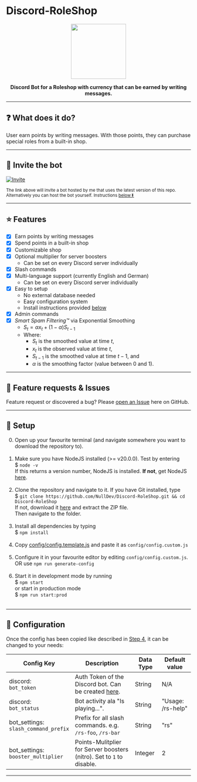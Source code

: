 # Discord-RoleShop

<p align="center"><img height="150" width="auto" src="https://cdn.discordapp.com/avatars/1102551839674740737/3354a0eebe93a021d96e53c271b0316e.webp?size=128" /></p>
<p align="center"><b>Discord Bot for a Roleshop with currency that can be earned by writing messages.</b></p>
<hr>

## :question: What does it do?

User earn points by writing messages. With those points, they can purchase special roles from a built-in shop.

<hr>

## :satellite: Invite the bot

[![Invite](https://img.shields.io/badge/Invite-37a779?style=for-the-badge)](https://discordapp.com/oauth2/authorize?client_id=1102551839674740737&scope=bot&permissions=1099780064256)

<sub>The link above will invite a bot hosted by me that uses the latest version of this repo. <br>
Alternatively you can host the bot yourself. Instructions [below ⏬](#wrench-setup) </sub>

<hr>

## :star: Features

- [x] Earn points by writing messages
- [x] Spend points in a built-in shop
- [x] Customizable shop
- [x] Optional multiplier for server boosters
    - Can be set on every Discord server individually
- [x] Slash commands
- [x] Multi-language support (currently English and German)
    - Can be set on every Discord server individually
- [x] Easy to setup
    - No external database needed
    - Easy configuration system
    - Install instructions provided [below](#wrench-setup)
- [x] Admin commands
- [x] _Smart Spam Filtering™_ via Exponential Smoothing
    - $S_t = \alpha x_t + (1 - \alpha) S_{t-1}$
    - Where:
        - $S_t$ is the smoothed value at time $t$,
        - $x_t$ is the observed value at time $t$,
        - $S_{t-1}$ is the smoothed value at time $t-1$, and
        - $\alpha$ is the smoothing factor (value between 0 and 1).

<hr>

## :diamond_shape_with_a_dot_inside: Feature requests & Issues

Feature request or discovered a bug? Please [open an Issue](https://github.com/NullDev/Discord-RoleShop/issues/new/choose) here on GitHub.

<hr>

## :wrench: Setup

0. Open up your favourite terminal (and navigate somewhere you want to download the repository to). <br><br>
1. Make sure you have NodeJS installed (>= v20.0.0). Test by entering <br>
$ `node -v` <br>
If this returns a version number, NodeJS is installed. **If not**, get NodeJS <a href="https://nodejs.org/en/download/package-manager/">here</a>. <br><br>
2. Clone the repository and navigate to it. If you have Git installed, type <br>
$ `git clone https://github.com/NullDev/Discord-RoleShop.git && cd Discord-RoleShop` <br>
If not, download it <a href="https://github.com/NullDev/Discord-RoleShop/archive/master.zip">here</a> and extract the ZIP file.<br>
Then navigate to the folder.<br><br>
3. Install all dependencies by typing <br>
$ `npm install`<br><br>
4. Copy [config/config.template.js](https://github.com/NullDev/Discord-RoleShop/blob/master/config/config.template.js) and paste it as `config/config.custom.js` <br><br>
5. Configure it in your favourite editor by editing `config/config.custom.js`. OR use `npm run generate-config`<br><br>
6. Start it in development mode by running <br>
$ `npm start` <br>
or start in production mode <br>
$ `npm run start:prod` <br><br>

<hr>

## :nut_and_bolt: Configuration

Once the config has been copied like described in [Step 4](#wrench-setup), it can be changed to your needs:

| Config Key | Description | Data Type | Default value |
| ---------- | --------- | ------------------ | ------------ |
| discord: <br> `bot_token` | Auth Token of the Discord bot. Can be created [here](https://discordapp.com/developers/). | String | N/A |
| discord: <br> `bot_status` | Bot activity ala "Is playing...". | String | "Usage: /rs-help"
| bot_settings: <br> `slash_command_prefix` | Prefix for all slash commands. e.g. `/rs-foo`, `/rs-bar` | String | "rs" |
| bot_settings: <br> `booster_multiplier` | Points-Mulitplier for Server boosters (nitro). Set to `1` to disable. | Integer | 2 | 

<hr>
